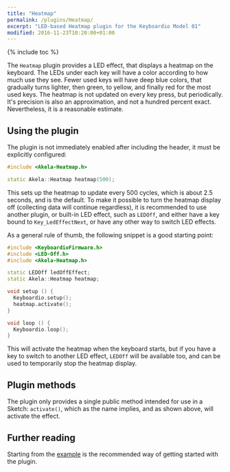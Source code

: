 ```yaml
---
title: "Heatmap"
permalink: /plugins/Heatmap/
excerpt: "LED-based Heatmap plugin for the Keyboardio Model 01"
modified: 2016-11-23T10:20:00+01:00
---
```


{% include toc %}

The `Heatmap` plugin provides a LED effect, that displays a heatmap on the
keyboard. The LEDs under each key will have a color according to how much use
they see. Fewer used keys will have deep blue colors, that gradually turns
lighter, then green, to yellow, and finally red for the most used keys. The
heatmap is not updated on every key press, but periodically. It's precision is
also an approximation, and not a hundred percent exact. Nevertheless, it is a
reasonable estimate.

## Using the plugin

The plugin is not immediately enabled after including the header, it must be
explicitly configured:

```c++
#include <Akela-Heatmap.h>

static Akela::Heatmap heatmap(500);
```

This sets up the heatmap to update every 500 cycles, which is about 2.5 seconds,
and is the default. To make it possible to turn the heatmap display off
(collecting data will continue regardless), it is recommended to use another
plugin, or built-in LED effect, such as `LEDOff`, and either have a key bound to
`Key_LedEffectNext`, or have any other way to switch LED effects.

As a general rule of thumb, the following snippet is a good starting point:

```c++
#include <KeyboardioFirmware.h>
#include <LED-Off.h>
#include <Akela-Heatmap.h>

static LEDOff ledOffEffect;
static Akela::Heatmap heatmap;

void setup () {
  Keyboardio.setup();
  heatmap.activate();
}

void loop () {
  Keyboardio.loop();
}
```

This will activate the heatmap when the keyboard starts, but if you have a key
to switch to another LED effect, `LEDOff` will be available too, and can be used
to temporarily stop the heatmap display.

## Plugin methods

The plugin only provides a single public method intended for use in a Sketch:
`activate()`, which as the name implies, and as shown above, will activate the
effect.

## Further reading

Starting from the [example][plugin:example] is the recommended way of getting
started with the plugin.

 [plugin:example]: https://github.com/algernon/Akela/blob/master/lib/Akela-Heatmap/examples/Heatmap/Heatmap.ino
